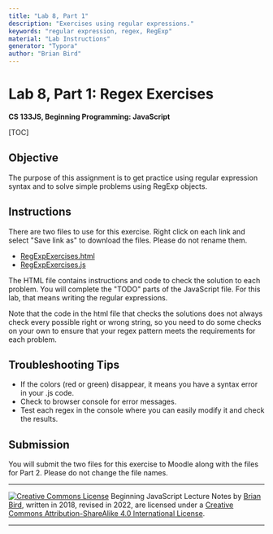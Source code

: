 ```yaml
---
title: "Lab 8, Part 1"
description: "Exercises using regular expressions."
keywords: "regular expression, regex, RegExp"
material: "Lab Instructions"
generator: "Typora"
author: "Brian Bird"
---
```


<h1>Lab 8, Part 1: Regex Exercises</h1>

**CS 133JS, Beginning Programming: JavaScript**

[TOC]

## Objective

The purpose of this assignment is to get practice using regular expression syntax and to solve simple problems using RegExp objects.

## Instructions

There are two files to use for this exercise. Right click on each link and select "Save link as" to download the files. Please do not rename them.

- [RegExpExercises.html](https://lcc-cit.github.io/CS133JS-CourseMaterials/Labs/Lab08/RegExpExercises.html)
- [RegExpExercises.js](https://lcc-cit.github.io/CS133JS-CourseMaterials/Labs/Lab08/RegExpExercises.js)

The HTML file contains instructions and code to check the solution to each problem. You will complete the "TODO" parts of the JavaScript file. For this lab, that means writing the regular expressions.

Note that the code in the html file that checks the solutions does not always check every possible right or wrong string, so you need to do some checks on your own to ensure that your regex pattern meets the requirements for each problem.

## Troubleshooting Tips

- If the colors (red or green) disappear, it means you have a syntax error in your .js code.
- Check to browser console for error messages.
- Test each regex in the console where you can easily modify it and check the results.

## Submission

You will submit the two files for this exercise to Moodle along with the files for Part 2. Please do not change the file names.



------

[![Creative Commons License](https://i.creativecommons.org/l/by-sa/4.0/88x31.png)](http://creativecommons.org/licenses/by-sa/4.0/) Beginning JavaScript Lecture Notes by [Brian Bird](https://profbird.dev), written in 2018, revised in <time>2022</time>, are licensed under a [Creative Commons Attribution-ShareAlike 4.0 International License](http://creativecommons.org/licenses/by-sa/4.0/). 

------------

